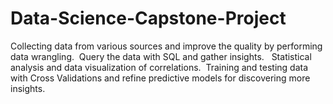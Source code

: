 # Data-Science-Capstone-Project
Collecting data from various sources and improve the quality by performing data wrangling.  Query the data with SQL and gather insights.   Statistical analysis and data visualization of correlations.  Training and testing data with Cross Validations and refine predictive models for discovering more insights. 
